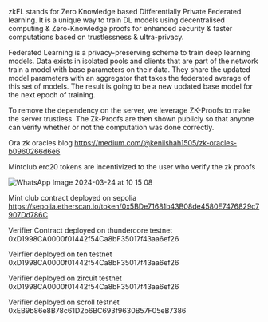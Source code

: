 zkFL stands for Zero Knowledge based Differentially Private Federated learning. It is a unique way to train DL models using decentralised computing & Zero-Knowledge proofs for enhanced security & faster computations based on trustlessness & ultra-privacy.

Federated Learning is a privacy-preserving scheme to train deep learning models. Data exists in isolated pools and clients that are part of the network train a model with base parameters on their data. They share the updated model parameters with an aggregator that takes the federated average of this set of models. The result is going to be a new updated base model for the next epoch of training.

To remove the dependency on the server, we leverage ZK-Proofs to make the server trustless. The Zk-Proofs are then shown publicly so that anyone can verify whether or not the computation was done correctly.

Ora zk oracles blog https://medium.com/@kenilshah1505/zk-oracles-b0960266d6e6

Mintclub erc20 tokens are incentivized to the user who verify the zk proofs 

![WhatsApp Image 2024-03-24 at 10 15 08](https://github.com/deepshah9696/FedLearning/assets/136230373/300933dc-f6b6-490d-a1a3-e29a3a770642)

Mint club contract deployed on sepolia
 https://sepolia.etherscan.io/token/0x5BDe71681b43B08de4580E7476829c7907Dd786C


Verifier Contract deployed on thundercore testnet 0xD1998CA0000f01442f54Ca8bF35017f43aa6ef26

Veirfier deployed on ten testnet  0xD1998CA0000f01442f54Ca8bF35017f43aa6ef26 

Verifier deployed on zircuit testnet 0xD1998CA0000f01442f54Ca8bF35017f43aa6ef26

Verifier deployed on scroll testnet 0xEB9b86e8B78c61D2b6BC693f9630B57F05eB7386
